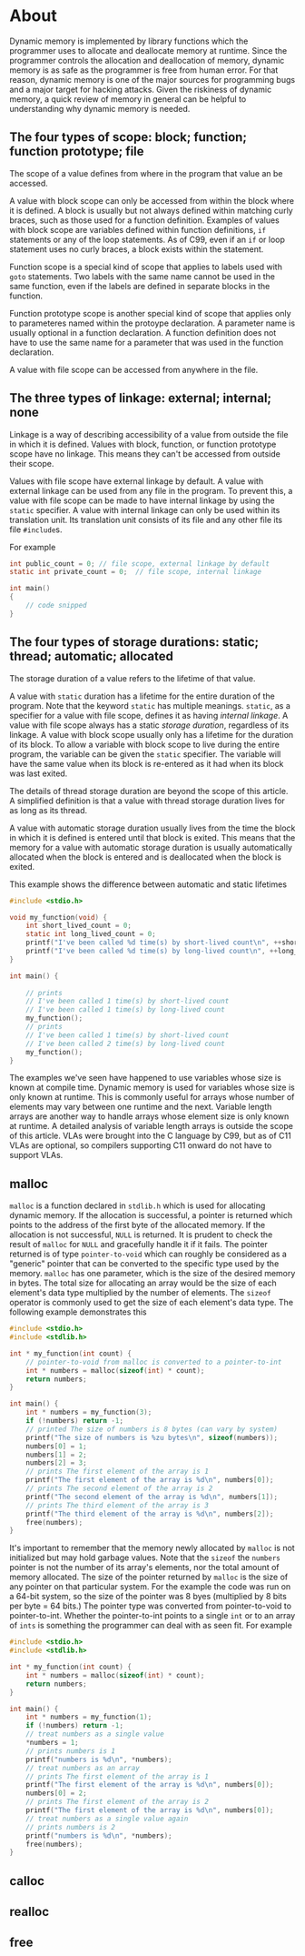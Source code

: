 # About

Dynamic memory is implemented by library functions which the programmer uses to allocate and deallocate memory at runtime.
Since the programmer controls the allocation and deallocation of memory, dynamic memory is as safe as the programmer is free from human error.
For that reason, dynamic memory is one of the  major sources for programming bugs and a major target for hacking attacks.
Given the riskiness of dynamic memory, a quick review of memory in general can be helpful to understanding why dynamic memory is needed.

## The four types of scope: block; function; function prototype; file

The scope of a value defines from where in the program that value an be accessed.

A value with block scope can only be accessed from within the block where it is defined.
A block is usually but not always defined within matching curly braces, such as those used for a function definition.
Examples of values with block scope are variables defined within function definitions, `if` statements or any of the loop statements.
As of C99, even if an `if` or loop statement uses no curly braces, a block exists within the statement.

Function scope is a special kind of scope that applies to labels used with `goto` statements.
Two labels with the same name cannot be used in the same function, even if the labels are defined in separate blocks in the function.

Function prototype scope is another special kind of scope that applies only to parameteres named within the protoype declaration.
A parameter name is usually optional in a function declaration.
A function definition does not have to use the same name for a parameter that was used in the function declaration.

A value with file scope can be accessed from anywhere in the file.

## The three types of linkage: external; internal; none

Linkage is a way of describing accessibility of a value from outside the file in which it is defined.
Values with block, function, or function prototype scope have no linkage.
This means they can't be accessed from outside their scope.

Values with file scope have external linkage by default.
A value with external linkage can be used from any file in the program.
To prevent this, a value with file scope can be made to have internal linkage by using the `static` specifier.
A value with internal linkage can only be used within its translation unit.
Its translation unit consists of its file and any other file its file `#include`s. 

For example

```c
int public_count = 0; // file scope, external linkage by default
static int private_count = 0;  // file scope, internal linkage 

int main()
{
    // code snipped
}
```

## The four types of storage durations: static; thread; automatic; allocated

The storage duration of a value refers to the lifetime of that value.

A value with `static` duration has a lifetime for the entire duration of the program.
Note that the keyword `static` has multiple meanings.
`static`, as a specifier for a value with file scope, defines it as having _internal linkage_.
A value with file scope always has a static _storage duration_, regardless of its linkage.
A value with block scope usually only has a lifetime for the duration of its block.
To allow a variable with block scope to live during the entire program, the variable can be given the `static` specifier.
The variable will have the same value when its block is re-entered as it had when its block was last exited.

The details of thread storage duration are beyond the scope of this article.
A simplified definition is that a value with thread storage duration lives for as long as its thread.

A value with automatic storage duration usually lives from the time the block in which it is defined is entered until that block is exited.
This means that the memory for a value with automatic storage duration is usually automatically allocated when the block is entered and is deallocated when the block is exited.

This example shows the difference between automatic and static lifetimes

```c
#include <stdio.h>

void my_function(void) {
    int short_lived_count = 0;
    static int long_lived_count = 0;
    printf("I've been called %d time(s) by short-lived count\n", ++short_lived_count);
    printf("I've been called %d time(s) by long-lived count\n", ++long_lived_count);  
}

int main() {
    
    // prints
    // I've been called 1 time(s) by short-lived count
    // I've been called 1 time(s) by long-lived count
    my_function();
    // prints
    // I've been called 1 time(s) by short-lived count
    // I've been called 2 time(s) by long-lived count
    my_function();
}
```

The examples we've seen have happened to use variables whose size is known at compile time.
Dynamic memory is used for variables whose size is only known at runtime.
This is commonly useful for arrays whose number of elements may vary between one runtime and the next.
Variable length arrays are another way to handle arrays whose element size is only known at runtime.
A detailed analysis of variable length arrays is outside the scope of this article.
VLAs were brought into the C language by C99, but as of C11 VLAs are optional, so compilers supporting C11 onward do not have to support VLAs.

## malloc

`malloc` is a function declared in `stdlib.h` which is used for allocating dynamic memory.
If the allocation is successful, a pointer is returned which points to the address of the first byte of the allocated memory.
If the allocation is not successful, `NULL` is returned.
It is prudent to check the result of `malloc` for `NULL` and gracefully handle it if it fails.
The pointer returned is of type `pointer-to-void` which can roughly be considered as a "generic" pointer that can be converted to the specific type used by the memory.
`malloc` has one parameter, which is the size of the desired memory in bytes.
The total size for allocating an array would be the size of each element's data type multiplied by the number of elements.
The `sizeof` operator is commonly used to get the size of each element's data type.
The following example demonstrates this

```c
#include <stdio.h>
#include <stdlib.h>

int * my_function(int count) {
    // pointer-to-void from malloc is converted to a pointer-to-int
    int * numbers = malloc(sizeof(int) * count);
    return numbers;
}

int main() {
    int * numbers = my_function(3);
    if (!numbers) return -1;
    // printed The size of numbers is 8 bytes (can vary by system)
    printf("The size of numbers is %zu bytes\n", sizeof(numbers));
    numbers[0] = 1;
    numbers[1] = 2;
    numbers[2] = 3;
    // prints The first element of the array is 1
    printf("The first element of the array is %d\n", numbers[0]);
    // prints The second element of the array is 2
    printf("The second element of the array is %d\n", numbers[1]);
    // prints The third element of the array is 3
    printf("The third element of the array is %d\n", numbers[2]);
    free(numbers);
}
```

It's important to remember that the memory newly allocated by `malloc` is not initialized but may hold garbage values.
Note that the `sizeof` the `numbers` pointer is not the number of its array's elements, nor the total amount of memory allocated.
The size of the pointer returned by `malloc` is the size of any pointer on that particular system.
For the example the code was run on a 64-bit system, so the size of the pointer was 8 byes (multiplied by 8 bits per byte = 64 bits.)
The pointer type was converted from pointer-to-void to pointer-to-int.
Whether the pointer-to-int points to a single `int` or to an array of `ints` is something the programmer can deal with as seen fit.
For example

```c
#include <stdio.h>
#include <stdlib.h>

int * my_function(int count) {
    int * numbers = malloc(sizeof(int) * count);
    return numbers;
}

int main() {
    int * numbers = my_function(1);
    if (!numbers) return -1;
    // treat numbers as a single value
    *numbers = 1;
    // prints numbers is 1
    printf("numbers is %d\n", *numbers);
    // treat numbers as an array
    // prints The first element of the array is 1
    printf("The first element of the array is %d\n", numbers[0]);
    numbers[0] = 2;
    // prints The first element of the array is 2
    printf("The first element of the array is %d\n", numbers[0]);
    // treat numbers as a single value again
    // prints numbers is 2
    printf("numbers is %d\n", *numbers);    
    free(numbers);
}
```

## calloc

## realloc

## free
